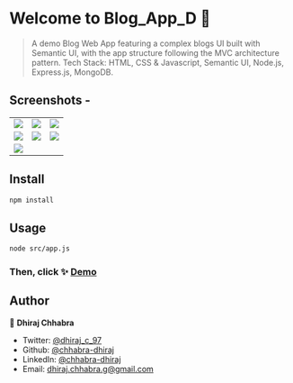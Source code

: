 # Welcome to Blog_App_D 👋

> A demo Blog Web App featuring a complex blogs UI built with Semantic UI, with the app structure following the MVC architecture pattern. Tech Stack: HTML, CSS & Javascript, Semantic UI, Node.js, Express.js, MongoDB.

## Screenshots -

<table>
    <tr>
        <td><img src="https://github.com/user-attachments/assets/986ade13-0868-4d50-a537-85b202408a35"></td>
        <td><img src="https://github.com/user-attachments/assets/b69e5682-c61d-45d7-aff5-5caaf7fbb21f"></td>
        <td><img src="https://github.com/user-attachments/assets/7ea063f3-cdc1-487d-8b84-7b1c02054eec"></td>
    </tr>
    <tr>
        <td><img src="https://github.com/user-attachments/assets/2d72722f-f1cb-49c8-8c3c-435ff1bfc680"></td>
        <td><img src="https://github.com/user-attachments/assets/b8d0f244-7833-4402-b454-1a103ae23464"></td>
        <td><img src="https://github.com/user-attachments/assets/de2e1bb9-6024-409a-8e24-5543a619c6b3"></td>
    </tr>
    <tr>
        <td><img src="https://github.com/user-attachments/assets/eaa7be0c-692a-4ce3-83a3-e15d90bb2941"></td>
    </tr>
</table>

## Install

```sh
npm install
```

## Usage

```sh
node src/app.js
```

### Then, click ✨ [Demo](http://localhost:3000/)

## Author

👤 **Dhiraj Chhabra**

* Twitter: [@dhiraj\_c\_97](https://twitter.com/dhiraj_c_97)
* Github: [@chhabra-dhiraj](https://github.com/chhabra-dhiraj)
* LinkedIn: [@chhabra-dhiraj](https://linkedin.com/in/chhabra-dhiraj)
* Email: [dhiraj.chhabra.g@gmail.com](mailto:dhiraj.chhabra.g@gmail.com)
